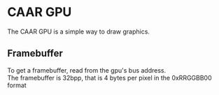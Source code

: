 # CAAR GPU
The CAAR GPU is a simple way to draw graphics.

## Framebuffer
To get a framebuffer, read from the gpu's bus address.
<br/>
The framebuffer is 32bpp, that is 4 bytes per pixel in the 0xRRGGBB00 format
